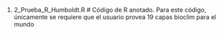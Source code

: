 1) 2_Prueba_R_Humboldt.R # Código de R anotado. Para este código, únicamente se requiere que el usuario provea 19 capas bioclim para el mundo
